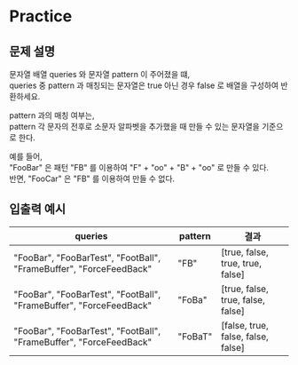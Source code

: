 Practice
===

문제 설명
---

문자열 배열 queries 와 문자열 pattern 이 주어졌을 떄,  
queries 중 pattern 과 매칭되는 문자열은 true 아닌 경우 false 로 배열을 구성하여 반환하세요. 

pattern 과의 매칭 여부는,  
pattern 각 문자의 전후로 소문자 알파벳을 추가했을 때 만들 수 있는 문자열을 기준으로 한다.

예를 들어,  
"FooBar" 은 패턴 "FB" 를 이용하여 "F" + "oo" + "B" + "oo" 로 만들 수 있다.   
반면, "FooCar" 은 "FB" 를 이용하여 만들 수 없다.

입출력 예시
---
|queries|pattern|결과|
|---|---|---|
|"FooBar", "FooBarTest", "FootBall", "FrameBuffer", "ForceFeedBack"|"FB"|[true, false, true, true, false]|
|"FooBar", "FooBarTest", "FootBall", "FrameBuffer", "ForceFeedBack"|"FoBa"|[true, false, true, false, false]|
|"FooBar", "FooBarTest", "FootBall", "FrameBuffer", "ForceFeedBack"|"FoBaT"|[false, true, false, false, false]|

